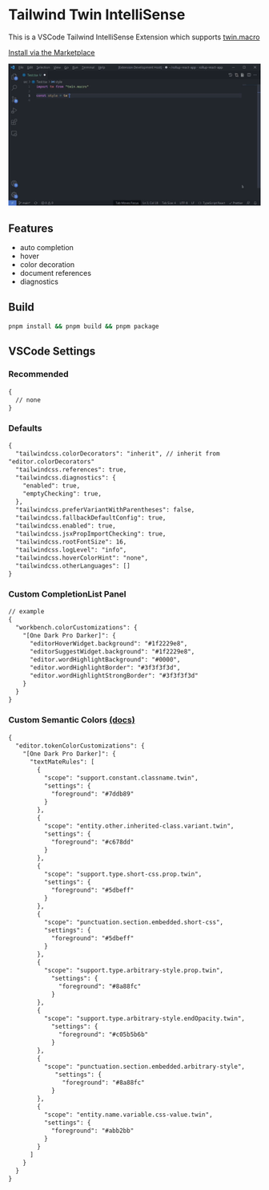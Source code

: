 # Tailwind Twin IntelliSense

This is a VSCode Tailwind IntelliSense Extension which supports [twin.macro](https://github.com/ben-rogerson/twin.macro)

[Install via the Marketplace](https://marketplace.visualstudio.com/items?itemName=lightyen.tailwindcss-intellisense-twin)

![preview](preview.gif)

## Features

- auto completion
- hover
- color decoration
- document references
- diagnostics

## Build

```sh
pnpm install && pnpm build && pnpm package
```

## VSCode Settings

### Recommended

```json5
{
  // none
}
```

### Defaults

```json5
{
  "tailwindcss.colorDecorators": "inherit", // inherit from "editor.colorDecorators"
  "tailwindcss.references": true,
  "tailwindcss.diagnostics": {
    "enabled": true,
    "emptyChecking": true,
  },
  "tailwindcss.preferVariantWithParentheses": false,
  "tailwindcss.fallbackDefaultConfig": true,
  "tailwindcss.enabled": true,
  "tailwindcss.jsxPropImportChecking": true,
  "tailwindcss.rootFontSize": 16,
  "tailwindcss.logLevel": "info",
  "tailwindcss.hoverColorHint": "none",
  "tailwindcss.otherLanguages": []
}
```

### Custom CompletionList Panel

```json5
// example
{
  "workbench.colorCustomizations": {
    "[One Dark Pro Darker]": {
      "editorHoverWidget.background": "#1f2229e8",
      "editorSuggestWidget.background": "#1f2229e8",
      "editor.wordHighlightBackground": "#0000",
      "editor.wordHighlightBorder": "#3f3f3f3d",
      "editor.wordHighlightStrongBorder": "#3f3f3f3d"
    }
  }
}
```

### Custom Semantic Colors [(docs)](https://code.visualstudio.com/api/language-extensions/syntax-highlight-guide)

```json5
{
  "editor.tokenColorCustomizations": {
    "[One Dark Pro Darker]": {
      "textMateRules": [
        {
          "scope": "support.constant.classname.twin",
          "settings": {
            "foreground": "#7ddb89"
          }
        },
        {
          "scope": "entity.other.inherited-class.variant.twin",
          "settings": {
            "foreground": "#c678dd"
          }
        },
        {
          "scope": "support.type.short-css.prop.twin",
          "settings": {
            "foreground": "#5dbeff"
          }
        },
        {
          "scope": "punctuation.section.embedded.short-css",
          "settings": {
            "foreground": "#5dbeff"
          }
        },
        {
          "scope": "support.type.arbitrary-style.prop.twin",
            "settings": {
              "foreground": "#8a88fc"
            }
        },
        {
          "scope": "support.type.arbitrary-style.endOpacity.twin",
            "settings": {
              "foreground": "#c05b5b6b"
            }
        },
        {
          "scope": "punctuation.section.embedded.arbitrary-style",
             "settings": {
               "foreground": "#8a88fc"
            }
        },
        {
          "scope": "entity.name.variable.css-value.twin",
          "settings": {
            "foreground": "#abb2bb"
          }
        }
      ]
    }
  }
}
```
